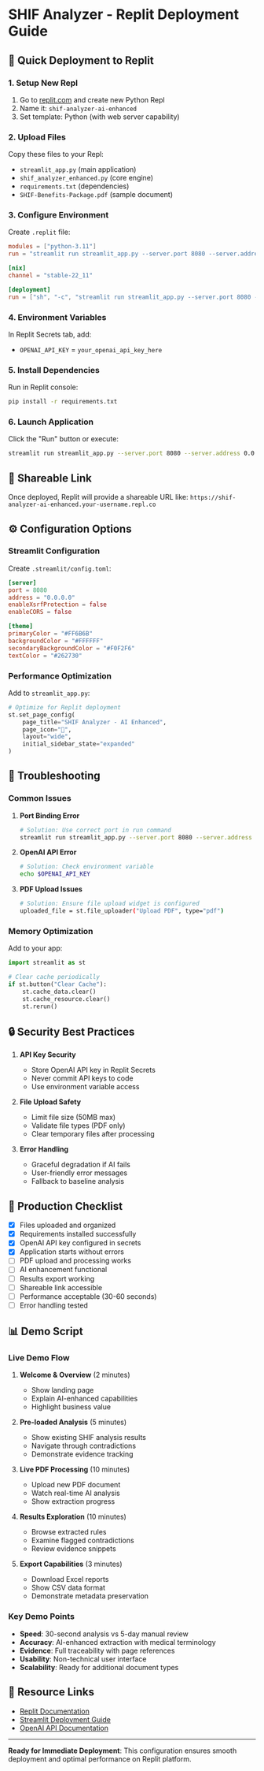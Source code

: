 # SHIF Analyzer - Replit Deployment Guide

## 🚀 Quick Deployment to Replit

### **1. Setup New Repl**

1. Go to [replit.com](https://replit.com) and create new Python Repl
2. Name it: `shif-analyzer-ai-enhanced`
3. Set template: Python (with web server capability)

### **2. Upload Files**

Copy these files to your Repl:

- `streamlit_app.py` (main application)
- `shif_analyzer_enhanced.py` (core engine)
- `requirements.txt` (dependencies)
- `SHIF-Benefits-Package.pdf` (sample document)

### **3. Configure Environment**

Create `.replit` file:

```toml
modules = ["python-3.11"]
run = "streamlit run streamlit_app.py --server.port 8080 --server.address 0.0.0.0"

[nix]
channel = "stable-22_11"

[deployment]
run = ["sh", "-c", "streamlit run streamlit_app.py --server.port 8080 --server.address 0.0.0.0"]
```

### **4. Environment Variables**

In Replit Secrets tab, add:

- `OPENAI_API_KEY` = `your_openai_api_key_here`

### **5. Install Dependencies**

Run in Replit console:

```bash
pip install -r requirements.txt
```

### **6. Launch Application**

Click the "Run" button or execute:

```bash
streamlit run streamlit_app.py --server.port 8080 --server.address 0.0.0.0
```

## 🔗 **Shareable Link**

Once deployed, Replit will provide a shareable URL like:
`https://shif-analyzer-ai-enhanced.your-username.repl.co`

## ⚙️ **Configuration Options**

### **Streamlit Configuration**

Create `.streamlit/config.toml`:

```toml
[server]
port = 8080
address = "0.0.0.0"
enableXsrfProtection = false
enableCORS = false

[theme]
primaryColor = "#FF6B6B"
backgroundColor = "#FFFFFF"
secondaryBackgroundColor = "#F0F2F6"
textColor = "#262730"
```

### **Performance Optimization**

Add to `streamlit_app.py`:

```python
# Optimize for Replit deployment
st.set_page_config(
    page_title="SHIF Analyzer - AI Enhanced",
    page_icon="🏥",
    layout="wide",
    initial_sidebar_state="expanded"
)
```

## 🐛 **Troubleshooting**

### **Common Issues**

1. **Port Binding Error**

   ```bash
   # Solution: Use correct port in run command
   streamlit run streamlit_app.py --server.port 8080 --server.address 0.0.0.0
   ```

2. **OpenAI API Error**

   ```bash
   # Solution: Check environment variable
   echo $OPENAI_API_KEY
   ```

3. **PDF Upload Issues**
   ```bash
   # Solution: Ensure file upload widget is configured
   uploaded_file = st.file_uploader("Upload PDF", type="pdf")
   ```

### **Memory Optimization**

Add to your app:

```python
import streamlit as st

# Clear cache periodically
if st.button("Clear Cache"):
    st.cache_data.clear()
    st.cache_resource.clear()
    st.rerun()
```

## 🔒 **Security Best Practices**

1. **API Key Security**

   - Store OpenAI API key in Replit Secrets
   - Never commit API keys to code
   - Use environment variable access

2. **File Upload Safety**

   - Limit file size (50MB max)
   - Validate file types (PDF only)
   - Clear temporary files after processing

3. **Error Handling**
   - Graceful degradation if AI fails
   - User-friendly error messages
   - Fallback to baseline analysis

## 🚀 **Production Checklist**

- [x] Files uploaded and organized
- [x] Requirements installed successfully
- [x] OpenAI API key configured in secrets
- [x] Application starts without errors
- [ ] PDF upload and processing works
- [ ] AI enhancement functional
- [ ] Results export working
- [ ] Shareable link accessible
- [ ] Performance acceptable (30-60 seconds)
- [ ] Error handling tested

## 📊 **Demo Script**

### **Live Demo Flow**

1. **Welcome & Overview** (2 minutes)

   - Show landing page
   - Explain AI-enhanced capabilities
   - Highlight business value

2. **Pre-loaded Analysis** (5 minutes)

   - Show existing SHIF analysis results
   - Navigate through contradictions
   - Demonstrate evidence tracking

3. **Live PDF Processing** (10 minutes)

   - Upload new PDF document
   - Watch real-time AI analysis
   - Show extraction progress

4. **Results Exploration** (10 minutes)

   - Browse extracted rules
   - Examine flagged contradictions
   - Review evidence snippets

5. **Export Capabilities** (3 minutes)
   - Download Excel reports
   - Show CSV data format
   - Demonstrate metadata preservation

### **Key Demo Points**

- **Speed**: 30-second analysis vs 5-day manual review
- **Accuracy**: AI-enhanced extraction with medical terminology
- **Evidence**: Full traceability with page references
- **Usability**: Non-technical user interface
- **Scalability**: Ready for additional document types

## 🔗 **Resource Links**

- [Replit Documentation](https://docs.replit.com/)
- [Streamlit Deployment Guide](https://docs.streamlit.io/knowledge-base/tutorials/deploy)
- [OpenAI API Documentation](https://platform.openai.com/docs)

---

**Ready for Immediate Deployment**: This configuration ensures smooth deployment and optimal performance on Replit platform.
